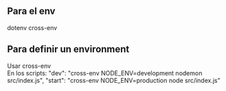 ## Para el env 
dotenv cross-env

## Para definir un environment
Usar cross-env   
En los scripts:
"dev": "cross-env NODE_ENV=development nodemon src/index.js", 
"start": "cross-env NODE_ENV=production node src/index.js" 
